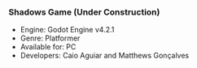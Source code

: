 ### Shadows Game (Under Construction)
- Engine: Godot Engine v4.2.1
- Genre: Platformer
- Available for: PC
- Developers: Caio Aguiar and Matthews Gonçalves
